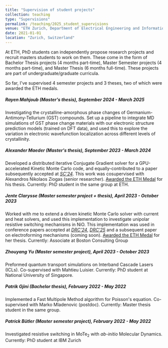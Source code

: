 ```yaml
---
title: "Supervision of student projects"
collection: teaching
type: "Supervisions"
permalink: /teaching/2025_student_supervisions
venue: "ETH Zurich, Department of Electrical Engineering and Information Technology"
date: 2021-01-01
location: "Zurich, Switzerland"
---
```


At ETH, PhD students can independently propose research projects and recruit masters students to work on them. These come in the form of Bachelor Thesis projects (4 months part-time), Master Semester projects (4 months part-time), and Master Thesis (6 months full-time). These projects are part of undergraduate/graduate curricula.

So far, I've supervised 4 semester projects and 3 theses, two of which were awarded the ETH medals.



##### Rayen Mahjoub (Master's thesis), September 2024 - March 2025

Investigating the crystalline-amorphous phase changes of Germanium-Antimony-Tellurium (GST) compounds. Set up a pipeline to integrate MD simulations of GST phase change materials with our electronic structure prediction models (trained on DFT data), and used this to explore the variation in electronic wavefunction localization across different levels of crystallinity.

##### Alexander Maeder (Master's thesis), September 2023 - March 2024

Developed a distributed iterative Conjugate Gradient solver for a GPU-accelerated Kinetic Monte Carlo code, and equally-contributed to a paper subsequently accepted at [_SC'24_](https://ieeexplore.ieee.org/abstract/document/10793135). This work was cosupervised with Alexandros Nikolaos Ziogas (senior researcher). [Awarded the ETH Medal](https://nano-tcad.ee.ethz.ch/news/nano-tcad-news/2024/07/two-master-students-from-the-computational-nanoelectronics-group-won-the-eth-medals.html) for his thesis. Currently: PhD student in the same group at ETH. 

##### Jente Clarysse (Master semester project + thesis), April 2023 - October 2023

Worked with me to extend a driven kinetic Monte Carlo solver with current and heat solvers, and used this implementation to investigate unipolar resistive switching mechanisms in NiO. This implementation was used in conference papers accepted at [_DRC'24_](https://ieeexplore.ieee.org/abstract/document/10605556), [_DRC'25_](add) and a subsequent paper on electroforming mechanisms (coming soon). [Awarded the ETH Medal](https://nccr-marvel.ch/news/awards/jente-clarysse-eth-medal-1) for her thesis. Currently: Associate at Boston Consulting Group

##### Zhouyang Yu (Master semester project), April 2023 - October 2023

Preformed quantum transport simulations on Interband Cascade Lasers (ICLs). Co-supervised with Mahtieu Luisier. Currently: PhD student at National University of Singapore. 

##### Patrik Gjini (Bachelor thesis), February 2022 - May 2022

Implemented a Fast Multipole Method algorithm for Poisson's equation. Co-supervised with Marko Mladenovic (postdoc). Currently: Master thesis student in the same group.


##### Patrick Bütler (Master semester project), February 2022 - May 2022

Investigated resistive switching in MoTe<sub>2</sub> with _ab-initio_ Molecular Dynamics. Currently: PhD student at IBM Zurich

